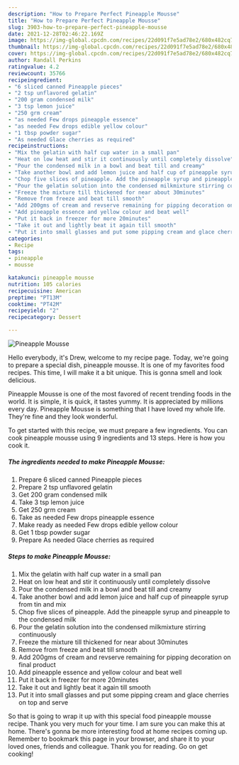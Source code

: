 ```yaml
---
description: "How to Prepare Perfect Pineapple Mousse"
title: "How to Prepare Perfect Pineapple Mousse"
slug: 3903-how-to-prepare-perfect-pineapple-mousse
date: 2021-12-28T02:46:22.169Z
image: https://img-global.cpcdn.com/recipes/22d091f7e5ad78e2/680x482cq70/pineapple-mousse-recipe-main-photo.jpg
thumbnail: https://img-global.cpcdn.com/recipes/22d091f7e5ad78e2/680x482cq70/pineapple-mousse-recipe-main-photo.jpg
cover: https://img-global.cpcdn.com/recipes/22d091f7e5ad78e2/680x482cq70/pineapple-mousse-recipe-main-photo.jpg
author: Randall Perkins
ratingvalue: 4.2
reviewcount: 35766
recipeingredient:
- "6 sliced canned Pineapple pieces"
- "2 tsp unflavored gelatin"
- "200 gram condensed milk"
- "3 tsp lemon juice"
- "250 grm cream"
- "as needed Few drops pineapple essence"
- "as needed Few drops edible yellow colour"
- "1 tbsp powder sugar"
- "As needed Glace cherries as required"
recipeinstructions:
- "Mix the gelatin with half cup water in a small pan"
- "Heat on low heat and stir it continuously until completely dissolve"
- "Pour the condensed milk in a bowl and beat till and creamy"
- "Take another bowl and add lemon juice and half cup of pineapple syrup from tin and mix"
- "Chop five slices of pineapple. Add the pineapple syrup and pineapple to the condensed milk"
- "Pour the gelatin solution into the condensed milkmixture stirring continuously"
- "Freeze the mixture till thickened for near about 30minutes"
- "Remove from freeze and beat till smooth"
- "Add 200gms of cream and revserve remaining for pipping decoration on final product"
- "Add pineapple essence and yellow colour and beat well"
- "Put it back in freezer for more 20minutes"
- "Take it out and lightly beat it again till smooth"
- "Put it into small glasses and put some pipping cream and glace cherries on top and serve"
categories:
- Recipe
tags:
- pineapple
- mousse

katakunci: pineapple mousse 
nutrition: 105 calories
recipecuisine: American
preptime: "PT13M"
cooktime: "PT42M"
recipeyield: "2"
recipecategory: Dessert

---
```



![Pineapple Mousse](https://img-global.cpcdn.com/recipes/22d091f7e5ad78e2/680x482cq70/pineapple-mousse-recipe-main-photo.jpg)

Hello everybody, it's Drew, welcome to my recipe page. Today, we're going to prepare a special dish, pineapple mousse. It is one of my favorites food recipes. This time, I will make it a bit unique. This is gonna smell and look delicious.

Pineapple Mousse is one of the most favored of recent trending foods in the world. It is simple, it is quick, it tastes yummy. It is appreciated by millions every day. Pineapple Mousse is something that I have loved my whole life. They're fine and they look wonderful.




To get started with this recipe, we must prepare a few ingredients. You can cook pineapple mousse using 9 ingredients and 13 steps. Here is how you cook it.

<!--inarticleads1-->

##### The ingredients needed to make Pineapple Mousse:

1. Prepare 6 sliced canned Pineapple pieces
1. Prepare 2 tsp unflavored gelatin
1. Get 200 gram condensed milk
1. Take 3 tsp lemon juice
1. Get 250 grm cream
1. Take as needed Few drops pineapple essence
1. Make ready as needed Few drops edible yellow colour
1. Get 1 tbsp powder sugar
1. Prepare As needed Glace cherries as required




<!--inarticleads2-->

##### Steps to make Pineapple Mousse:

1. Mix the gelatin with half cup water in a small pan
1. Heat on low heat and stir it continuously until completely dissolve
1. Pour the condensed milk in a bowl and beat till and creamy
1. Take another bowl and add lemon juice and half cup of pineapple syrup from tin and mix
1. Chop five slices of pineapple. Add the pineapple syrup and pineapple to the condensed milk
1. Pour the gelatin solution into the condensed milkmixture stirring continuously
1. Freeze the mixture till thickened for near about 30minutes
1. Remove from freeze and beat till smooth
1. Add 200gms of cream and revserve remaining for pipping decoration on final product
1. Add pineapple essence and yellow colour and beat well
1. Put it back in freezer for more 20minutes
1. Take it out and lightly beat it again till smooth
1. Put it into small glasses and put some pipping cream and glace cherries on top and serve




So that is going to wrap it up with this special food pineapple mousse recipe. Thank you very much for your time. I am sure you can make this at home. There's gonna be more interesting food at home recipes coming up. Remember to bookmark this page in your browser, and share it to your loved ones, friends and colleague. Thank you for reading. Go on get cooking!

